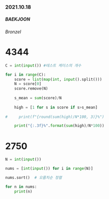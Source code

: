 ### **2021.10.18**

##### BAEKJOON 

###### BronzeⅠ

# 4344

```python
C = int(input()) #테스트 케이스의 개수

for i in range(C):
    score = list(map(int, input().split()))
    N = score[0]
    score.remove(N)
    
    s_mean = sum(score)/N
    
    high = [1 for s in score if s>s_mean]
    
#     print(f"{round(sum(high)/N*100, 3)}%")

    print("{:.3f}%".format(sum(high)/N*100))
```



# 2750

```python
N = int(input())

nums = [int(input()) for i in range(N)]

nums.sort()  # 오름차순 정렬

for n in nums:
    print(n)
```


